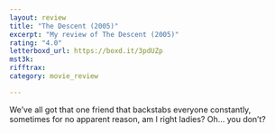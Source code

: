 ```yaml
---
layout: review
title: "The Descent (2005)"
excerpt: "My review of The Descent (2005)"
rating: "4.0"
letterboxd_url: https://boxd.it/3pdUZp
mst3k: 
rifftrax: 
category: movie_review

---
```


We’ve all got that one friend that backstabs everyone constantly, sometimes for no apparent reason, am I right ladies? Oh… you don’t?